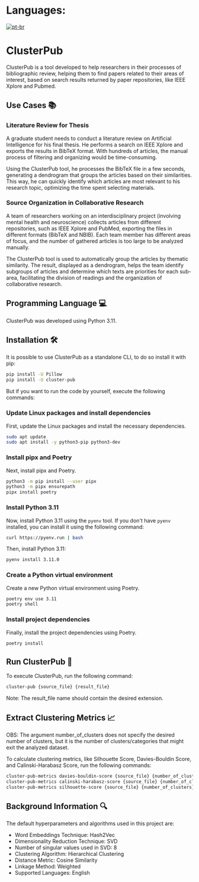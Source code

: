 # Languages:
[![pt-br](https://img.shields.io/badge/lang-pt--br-green.svg)](https://github.com/barcelosf/cluster_pub/blob/master/README.pt-br.md)

# ClusterPub

ClusterPub is a tool developed to help researchers in their processes of bibliographic review, 
helping them to find papers related to their areas of interest,
based on search results returned by paper repositories, like IEEE Xplore and Pubmed.

## Use Cases 📚

### Literature Review for Thesis
A graduate student needs to conduct a literature review on Artificial Intelligence for his final thesis. He performs a search on IEEE Xplore and exports the results in BibTeX format. With hundreds of articles, the manual process of filtering and organizing would be time-consuming.

Using the ClusterPub tool, he processes the BibTeX file in a few seconds, generating a dendrogram that groups the articles based on their similarities. This way, he can quickly identify which articles are most relevant to his research topic, optimizing the time spent selecting materials.

### Source Organization in Collaborative Research
A team of researchers working on an interdisciplinary project (involving mental health and neuroscience) collects articles from different repositories, such as IEEE Xplore and PubMed, exporting the files in different formats (BibTeX and NBIB). Each team member has different areas of focus, and the number of gathered articles is too large to be analyzed manually.

The ClusterPub tool is used to automatically group the articles by thematic similarity. The result, displayed as a dendrogram, helps the team identify subgroups of articles and determine which texts are priorities for each sub-area, facilitating the division of readings and the organization of collaborative research.

## Programming Language 💻

ClusterPub was developed using Python 3.11.

## Installation 🛠

It is possible to use ClusterPub as a standalone CLI, to do so install it with pip:

```bash Python installation command
pip install -U Pillow
pip install -U cluster-pub
```

But if you want to run the code by yourself, execute the following commands:

### Update Linux packages and install dependencies

First, update the Linux packages and install the necessary dependencies.

```bash
sudo apt update
sudo apt install -y python3-pip python3-dev
```

### Install pipx and Poetry

Next, install pipx and Poetry.

```bash
python3 -m pip install --user pipx
python3 -m pipx ensurepath
pipx install poetry
```

### Install Python 3.11

Now, install Python 3.11 using the `pyenv` tool. If you don't have `pyenv` installed, you can install it using the following command:

```bash
curl https://pyenv.run | bash
```

Then, install Python 3.11:

```bash
pyenv install 3.11.0
```

### Create a Python virtual environment

Create a new Python virtual environment using Poetry.

```bash
poetry env use 3.11
poetry shell
```

### Install project dependencies

Finally, install the project dependencies using Poetry.

```bash
poetry install
```

## Run ClusterPub 🚀

To execute ClusterPub, run the following command:

```bash
cluster-pub {source_file} {result_file}
```

Note: The result_file name should contain the desired extension.

## Extract Clustering Metrics  📈

OBS: The argument number_of_clusters does not specify the desired number of clusters, but it is the number of clusters/categories that might exit the analyzed dataset.

To calculate clustering metrics, like Silhouette Score, Davies-Bouldin Score, and Calinski-Harabasz Score, run the following commands:

```bash
cluster-pub-metrics davies-bouldin-score {source_file} {number_of_clusters}
cluster-pub-metrics calinski-harabasz-score {source_file} {number_of_clusters}
cluster-pub-metrics silhouette-score {source_file} {number_of_clusters} --distance-metric={distance_metric}
```

## Background Information 🔍

The default hyperparameters and algorithms used in this project are:

- Word Embeddings Technique: Hash2Vec
- Dimensionality Reduction Technique: SVD
- Number of singular values used in SVD: 8
- Clustering Algorithm: Hierarchical Clustering
- Distance Metric: Cosine Similarity
- Linkage Method: Weighted
- Supported Languages: English
